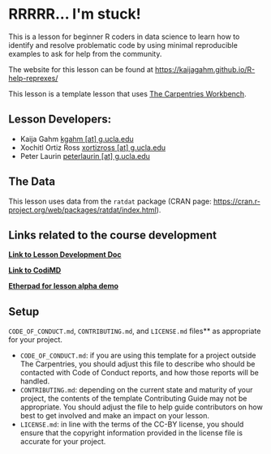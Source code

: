 # RRRRR... I'm stuck!

This is a lesson for beginner R coders in data science to learn how to identify and resolve problematic code by using minimal reproducible examples to ask for help from the community. 

The website for this lesson can be found at https://kaijagahm.github.io/R-help-reprexes/

This lesson is a template lesson that uses [The Carpentries Workbench][workbench].

## Lesson Developers:

- Kaija Gahm [kgahm [at] g.ucla.edu](kgahm@g.ucla.edu)
- Xochitl Ortiz Ross [xortizross [at] g.ucla.edu](xortizross@g.ucla.edu)
- Peter Laurin [peterlaurin [at] g.ucla.edu](peterlaurin@g.ucla.edu)

## The Data

This lesson uses data from the `ratdat` package (CRAN page: https://cran.r-project.org/web/packages/ratdat/index.html).

## Links related to the course development

[**Link to Lesson Development Doc**](https://docs.google.com/document/d/1CkcEyFjr3u1JTos1w9lO0XYcgTJ9wRE6m6LhlwDh1dA/edit#heading=h.awmdspank0xf)

[**Link to CodiMD**](https://codimd.carpentries.org/ElXZ2pJjTDGZsJjgvYs_Ig?both#Assessments%E2%80%93Notes-amp-discussion)

[**Etherpad for lesson alpha demo**](https://pad.carpentries.org/2024-08-12_reprex_alpha)

## Setup
   `CODE_OF_CONDUCT.md`, `CONTRIBUTING.md`, and `LICENSE.md` files**
   as appropriate for your project.
   -  `CODE_OF_CONDUCT.md`: 
      if you are using this template for a project outside The Carpentries,
      you should adjust this file to describe 
      who should be contacted with Code of Conduct reports,
      and how those reports will be handled.
   -  `CONTRIBUTING.md`:
      depending on the current state and maturity of your project,
      the contents of the template Contributing Guide may not be appropriate.
      You should adjust the file to help guide contributors on how best
      to get involved and make an impact on your lesson.
   -  `LICENSE.md`:
      in line with the terms of the CC-BY license,
      you should ensure that the copyright information 
      provided in the license file is accurate for your project.

[workbench]: https://carpentries.github.io/sandpaper-docs/
